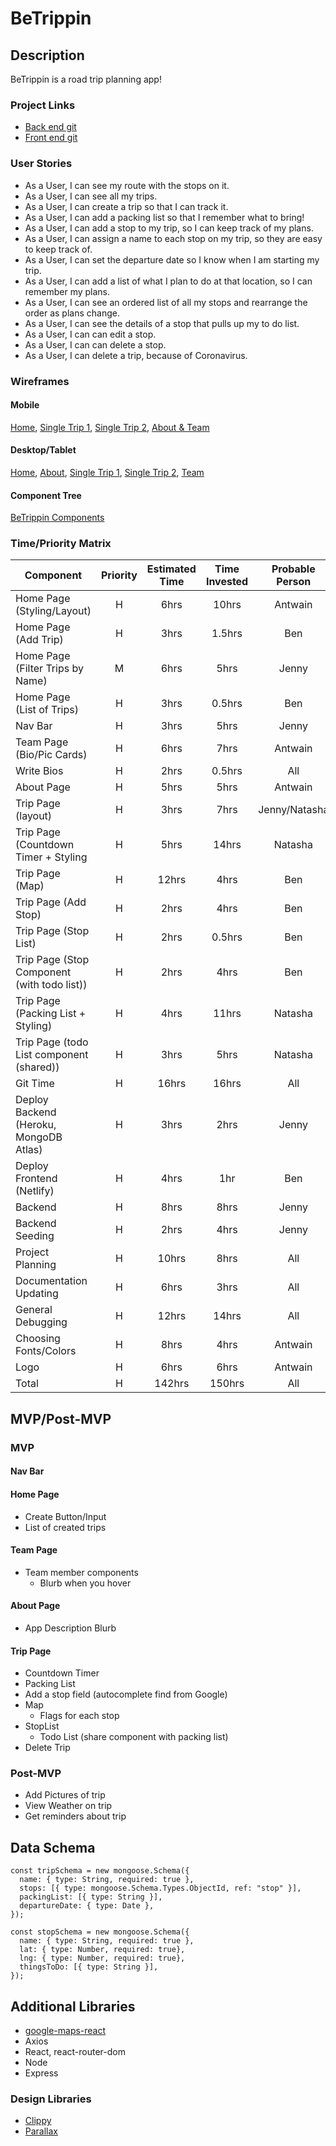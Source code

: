 # BeTrippin

## Description

BeTrippin is a road trip planning app!

### Project Links

- [Back end git](https://github.com/blewin1/be-trippin-frontend)
- [Front end git](https://github.com/blewin1/be-trippin-backend)

### User Stories

- As a User, I can see my route with the stops on it.
- As a User, I can see all my trips.
- As a User, I can create a trip so that I can track it.
- As a User, I can add a packing list so that I remember what to bring!
- As a User, I can add a stop to my trip, so I can keep track of my plans.
- As a User, I can assign a name to each stop on my trip, so they are easy to keep track of.
- As a User, I can set the departure date so I know when I am starting my trip.
- As a User, I can add a list of what I plan to do at that location, so I can remember my plans.
- As a User, I can see an ordered list of all my stops and rearrange the order as plans change.
- As a User, I can see the details of a stop that pulls up my to do list.
- As a User, I can can edit a stop.
- As a User, I can can delete a stop.
- As a User, I can delete a trip, because of Coronavirus.

### Wireframes

#### Mobile

[Home](https://res.cloudinary.com/gaseir526-tashiono/image/upload/v1595016353/BeTrippin%20App%20Wireframes/Mobile_-_Homepage_jtkvac.png),
[Single Trip 1](https://res.cloudinary.com/gaseir526-tashiono/image/upload/v1595016358/,BeTrippin%20App%20Wireframes/Mobile_-_Single_Trip_1_ikhxhn.png),
[Single Trip 2](https://res.cloudinary.com/gaseir526-tashiono/image/upload/v1595016357/BeTrippin%20App%20Wireframes/Mobile_-_Single_Trip_2_x05vjz.png),
[About & Team](https://res.cloudinary.com/gaseir526-tashiono/image/upload/v1595016357/BeTrippin%20App%20Wireframes/Mobile_-_About_Team_ch2hpn.png)

#### Desktop/Tablet

[Home](https://res.cloudinary.com/gaseir526-tashiono/image/upload/v1595016359/BeTrippin%20App%20Wireframes/Destktop_-_Home_fpsxms.png),
[About](https://res.cloudinary.com/gaseir526-tashiono/image/upload/v1595016360/BeTrippin%20App%20Wireframes/Desktop_-_About_hs4tu3.png),
[Single Trip 1](https://res.cloudinary.com/gaseir526-tashiono/image/upload/v1595016353/BeTrippin%20App%20Wireframes/Desktop_-_Single_Trip_2_yhkrpt.png),
[Single Trip 2](https://res.cloudinary.com/gaseir526-tashiono/image/upload/v1595016350/BeTrippin%20App%20Wireframes/Desktop_-_Single_Trip_3_k59hex.png),
[Team](https://res.cloudinary.com/gaseir526-tashiono/image/upload/v1595016352/BeTrippin%20App%20Wireframes/Desktop_-_Team_kcdfnk.png)

#### Component Tree

[BeTrippin Components](https://res.cloudinary.com/gaseir526-tashiono/image/upload/v1595090477/BeTrippin%20App%20Wireframes/BeTrippin_Component_Tree_m1pzev.png)

### Time/Priority Matrix

| Component                                   | Priority | Estimated Time | Time Invested | Probable Person |
| ------------------------------------------- | :------: | :------------: | :-----------: | :-------------: |
| Home Page (Styling/Layout)                  |    H     |      6hrs      |     10hrs     |     Antwain     |
| Home Page (Add Trip)                        |    H     |      3hrs      |    1.5hrs     |       Ben       |
| Home Page (Filter Trips by Name)            |    M     |      6hrs      |     5hrs      |      Jenny      |
| Home Page (List of Trips)                   |    H     |      3hrs      |    0.5hrs     |       Ben       |
| Nav Bar                                     |    H     |      3hrs      |     5hrs      |      Jenny      |
| Team Page (Bio/Pic Cards)                   |    H     |      6hrs      |     7hrs      |     Antwain     |
| Write Bios                                  |    H     |      2hrs      |    0.5hrs     |       All       |
| About Page                                  |    H     |      5hrs      |     5hrs      |     Antwain     |
| Trip Page (layout)                          |    H     |      3hrs      |     7hrs      |  Jenny/Natasha  |
| Trip Page (Countdown Timer + Styling        |    H     |      5hrs      |     14hrs     |     Natasha     |
| Trip Page (Map)                             |    H     |     12hrs      |     4hrs      |       Ben       |
| Trip Page (Add Stop)                        |    H     |      2hrs      |     4hrs      |       Ben       |
| Trip Page (Stop List)                       |    H     |      2hrs      |    0.5hrs     |       Ben       |
| Trip Page (Stop Component (with todo list)) |    H     |      2hrs      |     4hrs      |       Ben       |
| Trip Page (Packing List + Styling)          |    H     |      4hrs      |     11hrs     |     Natasha     |
| Trip Page (todo List component (shared))    |    H     |      3hrs      |     5hrs      |     Natasha     |
| Git Time                                    |    H     |     16hrs      |     16hrs     |       All       |
| Deploy Backend (Heroku, MongoDB Atlas)      |    H     |      3hrs      |     2hrs      |      Jenny      |
| Deploy Frontend (Netlify)                   |    H     |      4hrs      |      1hr      |       Ben       |
| Backend                                     |    H     |      8hrs      |     8hrs      |      Jenny      |
| Backend Seeding                             |    H     |      2hrs      |     4hrs      |      Jenny      |
| Project Planning                            |    H     |     10hrs      |     8hrs      |       All       |
| Documentation Updating                      |    H     |      6hrs      |     3hrs      |       All       |
| General Debugging                           |    H     |     12hrs      |     14hrs     |       All       |
| Choosing Fonts/Colors                       |    H     |      8hrs      |     4hrs      |     Antwain     |
| Logo                                        |    H     |      6hrs      |     6hrs      |     Antwain     |
| Total                                       |    H     |     142hrs     |    150hrs     |       All       |

## MVP/Post-MVP

### MVP

#### Nav Bar

#### Home Page

- Create Button/Input
- List of created trips

#### Team Page

- Team member components
  - Blurb when you hover

#### About Page

- App Description Blurb

#### Trip Page

- Countdown Timer
- Packing List
- Add a stop field (autocomplete find from Google)
- Map
  - Flags for each stop
- StopList
  - Todo List (share component with packing list)
- Delete Trip

### Post-MVP

- Add Pictures of trip
- View Weather on trip
- Get reminders about trip

## Data Schema

```
const tripSchema = new mongoose.Schema({
  name: { type: String, required: true },
  stops: [{ type: mongoose.Schema.Types.ObjectId, ref: "stop" }],
  packingList: [{ type: String }],
  departureDate: { type: Date },
});

const stopSchema = new mongoose.Schema({
  name: { type: String, required: true },
  lat: { type: Number, required: true},
  lng: { type: Number, required: true},
  thingsToDo: [{ type: String }],
});
```

## Additional Libraries

- [google-maps-react](https://www.newline.co/fullstack-react/articles/how-to-write-a-google-maps-react-component/)
- Axios
- React, react-router-dom
- Node
- Express

### Design Libraries

- [Clippy](https://bennettfeely.com/clippy/)
- [Parallax](https://github.com/alexfoxy/lax.js/blob/master/README.md)

